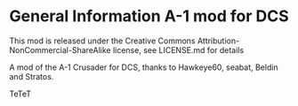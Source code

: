 # General Information A-1 mod for DCS

This mod is released under the Creative Commons Attribution-NonCommercial-ShareAlike license, see LICENSE.md for details

A mod of the A-1 Crusader for DCS, thanks to Hawkeye60, seabat, Beldin and Stratos.

TeTeT
